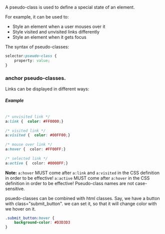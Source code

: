 A pseudo-class is used to define a special state of an element.

For example, it can be used to:

- Style an element when a user mouses over it
- Style visited and unvisited links differently
- Style an element when it gets focus

The syntax of pseudo-classes:

```css
selector:pseudo-class { 
	property: value;
}
```


### anchor pseudo-classes.
Links can be displayed in different ways:

##### Example

```css

/* unvisited link */  
a:link {  color: #FF0000;}  
  
/* visited link */  
a:visited {  color: #00FF00;}  
  
/* mouse over link */  
a:hover {  color: #FF00FF;}  
  
/* selected link */  
a:active {  color: #0000FF;}
```

**Note:** `a:hover` MUST come after `a:link` and `a:visited` in the CSS definition in order to be effective! `a:active` MUST come after `a:hover` in the CSS definition in order to be effective! Pseudo-class names are not case-sensitive.

psuedo-classes can be combined with html classes. Say, we have a button with class="submit_button". we can set it, so that it will change color with we hover on it. 
```css
.submit_button:hover {
	background-color: #D3D3D3
}
```

